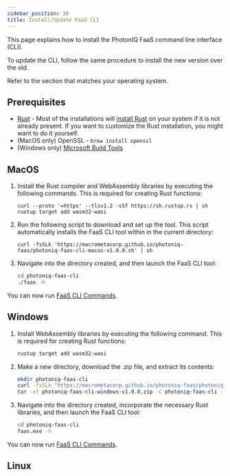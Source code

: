 ```yaml
---
sidebar_position: 30
title: Install/Update FaaS CLI
---
```


This page explains how to install the PhotonIQ FaaS command line interface (CLI).

To update the CLI, follow the same procedure to install the new version over the old.

Refer to the section that matches your operating system.

## Prerequisites

- [Rust](https://www.rust-lang.org/) - Most of the installations will [install Rust](https://www.rust-lang.org/tools/install) on your system if it is not already present. If you want to customize the Rust installation, you might want to do it yourself.
- (MacOS only) OpenSSL - `brew install openssl`
- (Windows only) [Microsoft Build Tools](https://visualstudio.microsoft.com/visual-cpp-build-tools/)

## MacOS

1. Install the Rust compiler and WebAssembly libraries by executing the following commands. This is required for creating Rust functions:

    ```curl
    curl --proto '=https' --tlsv1.2 -sSf https://sh.rustup.rs | sh
    rustup target add wasm32-wasi
    ```

2. Run the following script to download and set up the tool. This script automatically installs the FaaS CLI tool within in the current directory:

    ```curl
    curl -fsSLk 'https://macrometacorp.github.io/photoniq-faas/photoniq-faas-cli-macos-v1.0.0.sh' | sh
    ```

3. Navigate into the directory created, and then launch the FaaS CLI tool:

    ```bash
    cd photoniq-faas-cli
    ./faas -h
    ```

You can now run [FaaS CLI Commands](faas-cli-commands.md).

## Windows

1. Install WebAssembly libraries by executing the following command. This is required for creating Rust functions:

    ```bash
    rustup target add wasm32-wasi
    ```

2. Make a new directory, download the .zip file, and extract its contents:

    ```bash
    mkdir photoniq-faas-cli
    curl -fsSLk "https://macrometacorp.github.io/photoniq-faas/photoniq-faas-cli-windows-v1.0.0.zip" -o photoniq-faas-cli-windows-v1.0.0.zip
    tar -xf photoniq-faas-cli-windows-v1.0.0.zip -C photoniq-faas-cli --strip-components=1
    ```

3. Navigate into the directory created, incorporate the necessary Rust libraries, and then launch the FaaS CLI tool:

    ```bash
    cd photoniq-faas-cli
    faas.exe -h
    ```

You can now run [FaaS CLI Commands](faas-cli-commands.md).

## Linux

